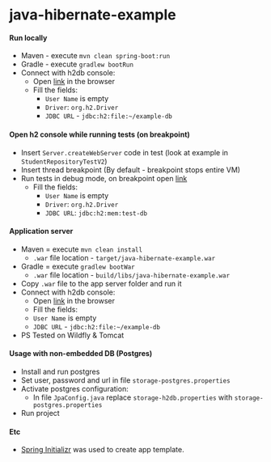 # java-hibernate-example

#### Run locally
* Maven - execute `mvn clean spring-boot:run`
* Gradle - execute `gradlew bootRun`
* Connect with h2db console:
    * Open [link](http://localhost:8080/h2-console) in the browser
    * Fill the fields:
        * `User Name` is empty
        * `Driver`: `org.h2.Driver`
        * `JDBC URL` -  `jdbc:h2:file:~/example-db`
    
#### Open h2 console while running tests (on breakpoint)
* Insert `Server.createWebServer` code in test (look at example in `StudentRepositoryTestV2`)
* Insert thread breakpoint (By default - breakpoint stops entire VM)
* Run tests in debug mode, on breakpoint open [link](http://localhost:8086/)
    * Fill the fields:
        * `User Name` is empty
        * `Driver`: `org.h2.Driver`
        * `JDBC URL`: `jdbc:h2:mem:test-db`

#### Application server
* Maven = execute `mvn clean install`
     * `.war` file location - `target/java-hibernate-example.war`
* Gradle = execute `gradlew bootWar`
    * `.war` file location - `build/libs/java-hibernate-example.war`
* Copy `.war` file to the app server folder and run it
* Connect with h2db console:
    * Open [link](http://localhost:8080/hibernate-example/h2-console) in the browser
    * Fill the fields:
    * `User Name` is empty
    * `JDBC URL` -  `jdbc:h2:file:~/example-db`
* PS Tested on Wildfly & Tomcat

#### Usage with non-embedded DB (Postgres)
* Install and run postgres
* Set user, password and url in file `storage-postgres.properties`
* Activate postgres configuration:
    * In file `JpaConfig.java` replace `storage-h2db.properties` with `storage-postgres.properties`
* Run project

#### Etc
* [Spring Initializr](https://start.spring.io/) was used to create app template.